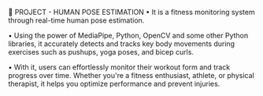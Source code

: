 	PROJECT - HUMAN POSE ESTIMATION
•	It is a fitness monitoring system through real-time human pose estimation. 

•	Using the power of MediaPipe, Python, OpenCV and some other Python libraries, it accurately detects and tracks key body movements during exercises such as pushups, yoga poses, and bicep curls.

•	With it, users can effortlessly monitor their workout form and track progress over time. Whether you're a fitness enthusiast, athlete, or physical therapist, it helps you optimize performance and prevent injuries.

